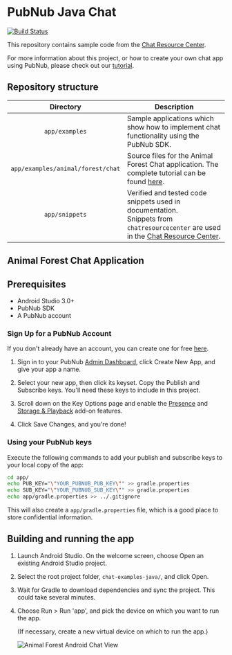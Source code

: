 # PubNub Java Chat

[![Build Status](https://travis-ci.com/pubnub/chat-examples-java.svg?token=33vivoVBsBm3RMEntDqx&branch=master)](https://travis-ci.com/pubnub/chat-examples-java)

This repository contains sample code from the [Chat Resource Center](https://www.pubnub.com/developers/chat-resource-center/).

For more information about this project, or how to create your own chat app using PubNub, please check out our [tutorial](https://www.pubnub.com/developers/chat-resource-center/docs/getting-started/android/).

## Repository structure

| Directory  | Description |
|:----------:| ----------- |
| `app/examples` | Sample applications which show how to implement chat functionality using the PubNub SDK. |
| `app/examples/animal/forest/chat` | Source files for the Animal Forest Chat application. The complete tutorial can be found [here](https://www.pubnub.com/developers/chat-resource-center/docs/getting-started/android/). |
| `app/snippets` | Verified and tested code snippets used in documentation.<br>Snippets from `chatresourcecenter` are used in the [Chat Resource Center](https://www.pubnub.com/developers/chat-resource-center/). |

## Animal Forest Chat Application

## Prerequisites

* Android Studio 3.0+
* PubNub SDK
* A PubNub account

### Sign Up for a PubNub Account

If you don't already have an account, you can create one for free [here](https://dashboard.pubnub.com/).

1. Sign in to your PubNub [Admin Dashboard](https://dashboard.pubnub.com/), click Create New App, and give your app a name.

1. Select your new app, then click its keyset. Copy the Publish and Subscribe keys. You'll need these keys to include in this project.

1. Scroll down on the Key Options page and enable the [Presence](https://www.pubnub.com/products/presence/) and [Storage & Playback](https://www.pubnub.com/products/realtime-messaging/) add-on features.

1. Click Save Changes, and you're done!

### Using your PubNub keys

Execute the following commands to add your publish and subscribe keys to your local copy of the app:

```bash
cd app/
echo PUB_KEY="\"YOUR_PUBNUB_PUB_KEY\"" >> gradle.properties
echo SUB_KEY="\"YOUR_PUBNUB_SUB_KEY\"" >> gradle.properties
echo app/gradle.properties >> ../.gitignore
```

This will also create a `app/gradle.properties` file, which is a good place to store confidential information.

## Building and running the app

1. Launch Android Studio. On the welcome screen, choose Open an existing Android Studio project.

1. Select the root project folder, `chat-examples-java/`, and click Open.

1. Wait for Gradle to download dependencies and sync the project. This could take several minutes.

1. Choose Run > Run 'app', and pick the device on which you want to run the app.

    (If necessary, create a new virtual device on which to run the app.)

    ![Animal Forest Android Chat View](https://www.pubnub.com/developers/chat-resource-center/img/android/intro_1.png)
